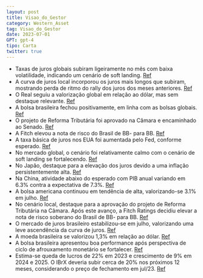 ```yaml
---
layout: post
title: Visao_do_Gestor
category: Western_Asset
tag: Visao_do_Gestor
date: 2023-07-01
GPT: gpt-4
tipo: Carta
twitter: true
---
```


- Taxas de juros globais subiram ligeiramente no mês com baixa volatilidade, indicando um cenário de soft landing.
<a href="#" onclick="search_on_pdf('Visão do GestorNewsletter MensalSumário   Em um mês com baixa volatilidade, as taxas de juros gl')">Ref</a>
- A curva de juros local incorporou os juros mais longos que subiram, mostrando perda de ritmo do rally dos juros dos meses anteriores.
<a href="#" onclick="search_on_pdf('  A curva de juros local inclinou positiva-mente (os juros mais longos subiram), indicando uma cer')">Ref</a>
- O Real seguiu a valorização global em relação ao dólar, mas sem destaque relevante.
<a href="#" onclick="search_on_pdf('  A curva de juros local inclinou positiva-mente (os juros mais longos subiram), indicando uma cer')">Ref</a>
- A bolsa brasileira fechou positivamente, em linha com as bolsas globais.
<a href="#" onclick="search_on_pdf('não se destacou de maneira relevante como nos meses anteriores.   Em mais um mês positivo para as ')">Ref</a>
- O projeto de Reforma Tributária foi aprovado na Câmara e encaminhado ao Senado.
<a href="#" onclick="search_on_pdf('Câmbio BolsaO projeto de Reforma Tributária foi aprovado na Câmara e encaminhada ao Senado.O pro')">Ref</a>
- A Fitch elevou a nota de risco do Brasil de BB- para BB.
<a href="#" onclick="search_on_pdf('mais. Reagindo a este avanço e também à aprovação do novo arcabouço fiscal, a Fitch Ratings decidiu')">Ref</a>
- A taxa básica de juros nos EUA foi aumentada pelo Fed, conforme esperado.
<a href="#" onclick="search_on_pdf('O Fed elevou mais uma vez a taxa básica de juros, conforme o esperado.Cenário GlobalUm mês relati')">Ref</a>
- No mercado global, o cenário foi relativamente calmo com o cenário de soft landing se fortalecendo.
<a href="#" onclick="search_on_pdf('Visão do GestorNewsletter MensalSumário   Em um mês com baixa volatilidade, as taxas de juros gl')">Ref</a>
- No Japão, destaque para a elevação dos juros devido a uma inflação persistentemente alta.
<a href="#" onclick="search_on_pdf('Ainda no campo das taxas de juros globais, chamou a atenção a elevação dos juros no Japão: o título ')">Ref</a>
- Na China, atividade abaixo do esperado com PIB anual variando em 6.3% contra a expectativa de 7.3%.
<a href="#" onclick="search_on_pdf('que mais chamou a atenção foi a variação anual do PIB, que veio em 6,3% contra expectativa de 7,3%. ')">Ref</a>
- A bolsa americana continuou em tendência de alta, valorizando-se 3.1% em julho.
<a href="#" onclick="search_on_pdf('Câmbio BolsaA Fitch elevou a nota de risco do Brasil, de BB- para BBVisão do Gestor A bolsa ame')">Ref</a>
- No cenário local, destaque para a aprovação do projeto de Reforma Tributária na Câmara. Após este avanço, a Fitch Ratings decidiu elevar a nota de risco soberano do Brasil de BB- para BB.
<a href="#" onclick="search_on_pdf('mais. Reagindo a este avanço e também à aprovação do novo arcabouço fiscal, a Fitch Ratings decidiu')">Ref</a>
- O mercado de juros brasileiro estabilizou-se em julho, valorizando uma leve ascendência da curva de juros.
<a href="#" onclick="search_on_pdf('Em julho, o mercado de juros estabilizou-se, com a parte curta/inter-mediária da curva permanecendo')">Ref</a>
- A moeda brasileira se valorizou 1,3% em relação ao dólar.
<a href="#" onclick="search_on_pdf('desvalorização, o real se recuperou e terminou julho com valorização de 1,3% em relação ao dólar. O')">Ref</a>
- A bolsa brasileira apresentou boa performance após perspectiva de ciclo de afrouxamento monetário se fortalecer.
<a href="#" onclick="search_on_pdf('não se destacou de maneira relevante como nos meses anteriores.   Em mais um mês positivo para as ')">Ref</a>
- Estima-se queda de lucros de 22% em 2023 e crescimento de 9% em 2024 e 2025. O IBrX deveria subir cerca de 20% nos próximos 12 meses, considerando o preço de fechamento em jul/23.
<a href="#" onclick="search_on_pdf('um P/L de 9,0x daqui a um ano (em jul/24), e assumindo o crescimento projetado dos lucros para os 1')">Ref</a>
